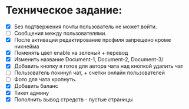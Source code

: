 # Техническое задание:

- [x] Без подтвержения почты пользователь не может войти.
- [ ] Сообщения между пользователями.
- [x] После активации редактирование профиля запрещено кроме никнейма
- [x] Поменять цвет enable на зеленый + перевод
- [x] Изменить название Document-1, Document-2, Document-3/
- [x] Добавить кнопку я готов для автора чата над кнопкой удалить чат
- [ ] Пользователь покинул чат, + счетки онлайн пользователей
- [ ] Фото для чата кропнуть.
- [x] Добавить баланс
- [x] Тикет админу
- [x] Пополнить вывод стредств - пустые страницы
